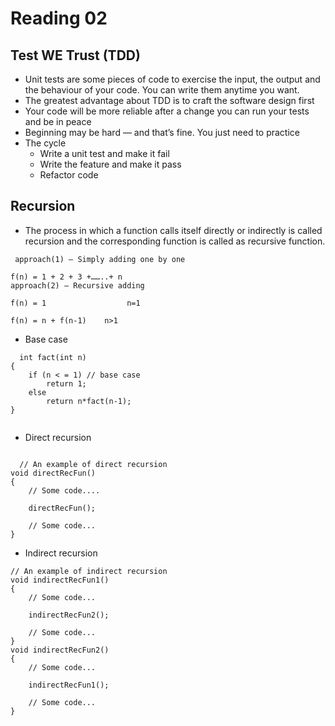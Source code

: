 # Reading 02 

## Test WE Trust (TDD)
- Unit tests are some pieces of code to exercise the input, the output and the behaviour of your code. You can write them anytime you want.
- The greatest advantage about TDD is to craft the software design first
- Your code will be more reliable after a change you can run your tests and be in peace
- Beginning may be hard — and that’s fine. You just need to practice
- The cycle
  - Write a unit test and make it fail
  - Write the feature and make it pass
  - Refactor code

## Recursion
- The process in which a function calls itself directly or indirectly is called recursion and the corresponding function is called as recursive function.
```
 approach(1) – Simply adding one by one

f(n) = 1 + 2 + 3 +……..+ n
approach(2) – Recursive adding 

f(n) = 1                  n=1

f(n) = n + f(n-1)    n>1
```
- Base case 
```
  int fact(int n)
{
    if (n < = 1) // base case
        return 1;
    else    
        return n*fact(n-1);    
}
  
```
- Direct recursion
```

  // An example of direct recursion
void directRecFun()
{
    // Some code....

    directRecFun();

    // Some code...
}
``` 
- Indirect recursion
```
// An example of indirect recursion
void indirectRecFun1()
{
    // Some code...

    indirectRecFun2();

    // Some code...
}
void indirectRecFun2()
{
    // Some code...

    indirectRecFun1();

    // Some code...
}
```